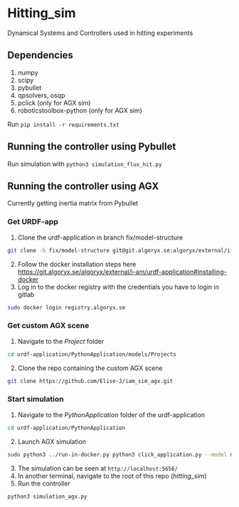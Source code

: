 # Hitting_sim
Dynamical Systems and Controllers used in hitting experiments

## Dependencies
1. numpy
2. scipy
3. pybullet
4. qpsolvers, osqp
5. pclick (only for AGX sim)
6. roboticstoolbox-python (only for AGX sim)

Run `pip install -r requirements.txt`

## Running the controller using Pybullet
Run simulation with `python3 simulation_flux_hit.py`

## Running the controller using AGX
Currently getting inertia matrix from Pybullet

### Get URDF-app
1. Clone the urdf-application in branch fix/model-structure  
```bash
git clone -b fix/model-structure git@git.algoryx.se:algoryx/external/i-am/urdf-application.git
```
2. Follow the docker installation steps here https://git.algoryx.se/algoryx/external/i-am/urdf-application#installing-docker
3. Log in to the docker registry with the credentials you have to login in gitlab 
```bash
sudo docker login registry.algoryx.se
```

### Get custom AGX scene

1. Navigate to the _Project_ folder
```bash
cd urdf-application/PythonApplication/models/Projects
```
2. Clone the repo containing the custom AGX scene
```bash
git clone https://github.com/Elise-J/iam_sim_agx.git
```

### Start simulation
1. Navigate to the _PythonApplication_ folder of the urdf-application
```bash
cd urdf-application/PythonApplication
```
2. Launch AGX simulation
```bash
sudo python3 ../run-in-docker.py python3 click_application.py --model models/Projects/i_am_project/Scenes/IiwaPybullet.yml --timeStep 0.005 --agxOnly --rcs --portRange 5656 5658 --disableClickSync
```
3. The simulation can be seen at  `http://localhost:5656/`
4. In another terminal, navigate to the root of this repo (*hitting_sim*)
5. Run the controller
```bash
python3 simulation_agx.py
```
